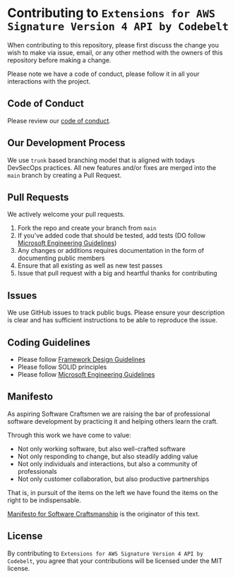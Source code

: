 ﻿# Contributing to `Extensions for AWS Signature Version 4 API by Codebelt`
When contributing to this repository, please first discuss the change you wish to make via issue,
email, or any other method with the owners of this repository before making a change.

Please note we have a code of conduct, please follow it in all your interactions with the project.

## Code of Conduct
Please review our [code of conduct](CODE_OF_CONDUCT.md).

## Our Development Process
We use `trunk` based branching model that is aligned with todays DevSecOps practices.
All new features and/or fixes are merged into the `main` branch by creating a Pull Request.

## Pull Requests
We actively welcome your pull requests.

1. Fork the repo and create your branch from `main`
2. If you've added code that should be tested, add tests (DO follow [Microsoft Engineering Guidelines](https://github.com/dotnet/aspnetcore/wiki/Engineering-guidelines))
3. Any changes or additions requires documentation in the form of documenting public members
4. Ensure that all existing as well as new test passes
5. Issue that pull request with a big and heartful thanks for contributing

## Issues
We use GitHub issues to track public bugs. Please ensure your description is
clear and has sufficient instructions to be able to reproduce the issue.

## Coding Guidelines
* Please follow [Framework Design Guidelines](https://learn.microsoft.com/en-us/dotnet/standard/design-guidelines/)
* Please follow SOLID principles
* Please follow [Microsoft Engineering Guidelines](https://github.com/dotnet/aspnetcore/wiki/Engineering-guidelines)

## Manifesto
As aspiring Software Craftsmen we are raising the bar of professional software development by practicing it and helping others learn the craft.

Through this work we have come to value:

* Not only working software,
but also well-crafted software
* Not only responding to change,
but also steadily adding value
* Not only individuals and interactions,
but also a community of professionals
* Not only customer collaboration,
but also productive partnerships

That is, in pursuit of the items on the left we have found the items on the right to be indispensable.

[Manifesto for Software Craftsmanship](https://manifesto.softwarecraftsmanship.org/) is the originator of this text.

## License
By contributing to `Extensions for AWS Signature Version 4 API by Codebelt`, you agree that your contributions will be licensed
under the MIT license.
